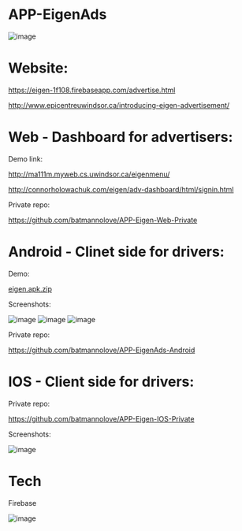 # APP-EigenAds


![image](https://cloud.githubusercontent.com/assets/6482545/25625482/a0ec31c2-2f2a-11e7-8d6f-866d1c742456.png)


# Website:


https://eigen-1f108.firebaseapp.com/advertise.html


http://www.epicentreuwindsor.ca/introducing-eigen-advertisement/



# Web - Dashboard for advertisers:


Demo link:


http://ma111m.myweb.cs.uwindsor.ca/eigenmenu/



http://connorholowachuk.com/eigen/adv-dashboard/html/signin.html



Private repo:


https://github.com/batmannolove/APP-Eigen-Web-Private



# Android - Clinet side for drivers:


Demo:

[eigen.apk.zip](https://github.com/batmannolove/APP-EigenAds/files/971231/eigen.apk.zip)


Screenshots:

![image](https://cloud.githubusercontent.com/assets/6482545/25627904/35bc68ba-2f32-11e7-97e7-e16731ddb492.png)
![image](https://cloud.githubusercontent.com/assets/6482545/25627929/4be11c1c-2f32-11e7-873e-d410eea504fd.png)
![image](https://cloud.githubusercontent.com/assets/6482545/25627968/704c4b3a-2f32-11e7-8a69-30982199b2f1.png)


Private repo:


https://github.com/batmannolove/APP-EigenAds-Android



# IOS - Client side for drivers:



Private repo:


https://github.com/batmannolove/APP-Eigen-IOS-Private


Screenshots:


![image](https://cloud.githubusercontent.com/assets/6482545/25629361/4af1a768-2f37-11e7-9952-4f1b13f3b9c8.png)




# Tech


Firebase 


![image](https://cloud.githubusercontent.com/assets/6482545/25629630/2b51a736-2f38-11e7-9690-5b7592c4dfc6.png)



